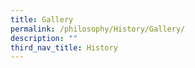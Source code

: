```yaml
---
title: Gallery
permalink: /philosophy/History/Gallery/
description: ""
third_nav_title: History
---
```

